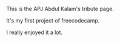 This is the APJ Abdul Kalam's tribute page.

It's my first project of freecodecamp.

I really enjoyed it a lot.